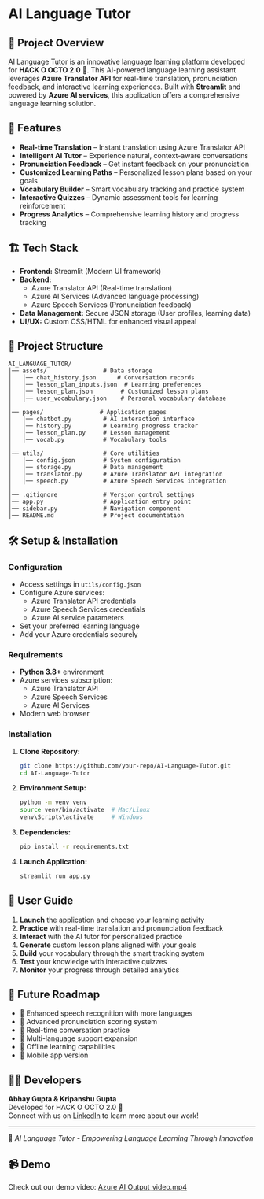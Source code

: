 # AI Language Tutor

## 📌 Project Overview
AI Language Tutor is an innovative language learning platform developed for **HACK O OCTO 2.0** 🚀. This AI-powered language learning assistant leverages **Azure Translator API** for real-time translation, pronunciation feedback, and interactive learning experiences. Built with **Streamlit** and powered by **Azure AI services**, this application offers a comprehensive language learning solution.

## 🚀 Features
- **Real-time Translation** – Instant translation using Azure Translator API
- **Intelligent AI Tutor** – Experience natural, context-aware conversations
- **Pronunciation Feedback** – Get instant feedback on your pronunciation
- **Customized Learning Paths** – Personalized lesson plans based on your goals
- **Vocabulary Builder** – Smart vocabulary tracking and practice system
- **Interactive Quizzes** – Dynamic assessment tools for learning reinforcement
- **Progress Analytics** – Comprehensive learning history and progress tracking

## 🏗️ Tech Stack
- **Frontend:** Streamlit (Modern UI framework)
- **Backend:** 
  - Azure Translator API (Real-time translation)
  - Azure AI Services (Advanced language processing)
  - Azure Speech Services (Pronunciation feedback)
- **Data Management:** Secure JSON storage (User profiles, learning data)
- **UI/UX:** Custom CSS/HTML for enhanced visual appeal

## 📂 Project Structure
```plaintext
AI_LANGUAGE_TUTOR/
│── assets/                # Data storage
│   │── chat_history.json      # Conversation records
│   │── lesson_plan_inputs.json  # Learning preferences
│   │── lesson_plan.json        # Customized lesson plans
│   │── user_vocabulary.json    # Personal vocabulary database
│
│── pages/                # Application pages
│   │── chatbot.py         # AI interaction interface
│   │── history.py         # Learning progress tracker
│   │── lesson_plan.py     # Lesson management
│   │── vocab.py           # Vocabulary tools
│
│── utils/                 # Core utilities
│   │── config.json        # System configuration
│   │── storage.py         # Data management
│   │── translator.py      # Azure Translator API integration
│   │── speech.py          # Azure Speech Services integration
│
│── .gitignore             # Version control settings
│── app.py                 # Application entry point
│── sidebar.py             # Navigation component
│── README.md              # Project documentation
```

## 🛠️ Setup & Installation
### **Configuration**
- Access settings in `utils/config.json`
- Configure Azure services:
  - Azure Translator API credentials
  - Azure Speech Services credentials
  - Azure AI service parameters
- Set your preferred learning language
- Add your Azure credentials securely

### **Requirements**
- **Python 3.8+** environment
- Azure services subscription:
  - Azure Translator API
  - Azure Speech Services
  - Azure AI Services
- Modern web browser

### **Installation**
1. **Clone Repository:**
   ```sh
   git clone https://github.com/your-repo/AI-Language-Tutor.git
   cd AI-Language-Tutor
   ```
2. **Environment Setup:**
   ```sh
   python -m venv venv
   source venv/bin/activate  # Mac/Linux
   venv\Scripts\activate     # Windows
   ```
3. **Dependencies:**
   ```sh
   pip install -r requirements.txt
   ```
4. **Launch Application:**
   ```sh
   streamlit run app.py
   ```

## 📖 User Guide
1. **Launch** the application and choose your learning activity
2. **Practice** with real-time translation and pronunciation feedback
3. **Interact** with the AI tutor for personalized practice
4. **Generate** custom lesson plans aligned with your goals
5. **Build** your vocabulary through the smart tracking system
6. **Test** your knowledge with interactive quizzes
7. **Monitor** your progress through detailed analytics

## 🎯 Future Roadmap
- 🔄 Enhanced speech recognition with more languages
- 🔄 Advanced pronunciation scoring system
- 🔄 Real-time conversation practice
- 🔄 Multi-language support expansion
- 🔄 Offline learning capabilities
- 🔄 Mobile app version

## 👨‍💻 Developers
**Abhay Gupta & Kripanshu Gupta**  
Developed for HACK O OCTO 2.0 🚀  
Connect with us on [LinkedIn](https://www.linkedin.com/) to learn more about our work!

---
🔹 *AI Language Tutor - Empowering Language Learning Through Innovation*

## 📹 Demo
Check out our demo video: [Azure AI Output_video.mp4](Azure%20AI%20Output_video.mp4)

